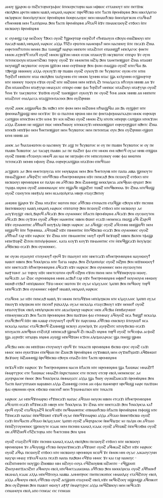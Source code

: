 ⲁⲙⲟⲩ ϣⲁⲣⲟⲛ ⲱ ⲡⲓϩⲓⲥⲧⲟⲣⲓⲟⲅⲣⲁⲫⲟⲥ ⲛ̀ⲧⲉⲕⲉⲣⲓⲥⲧⲟⲣⲓⲛ ⲛⲁⲛ ⲙⲫⲃⲓⲟⲥ ⲉⲧⲧⲁⲓⲏⲟⲩⲧ ⲛⲧⲉ ⲡⲉⲧϫⲏⲕ ⲉⲃⲟⲗϧⲉⲛ ⲁⲣⲉⲧⲏ ⲛⲓⲃⲉⲛ ⲛⲁⲃⲓⲗ ⲙⲓⲭⲁⲏⲗ ⲙⲁⲣⲕⲟⲥ ⲡⲓⲣⲉϥϯⲥⲃⲱ ⲛⲧⲉ ϯⲁⲥⲡⲓ ⲛ̀ⲣⲉⲙⲛ̀ⲭⲏⲙⲓ ϧⲉⲛ ⲛⲓⲕⲉⲗⲗⲉⲅⲓⲟ ⲛⲕⲗⲏⲣⲓⲕⲟⲥ ⲛ̀ⲑⲉⲟⲗⲟⲩⲅⲓⲕⲟⲥ ⲛ̀ⲣⲉⲙⲛ̀ⲭⲏⲙⲓ ⲛ̀ⲟⲑⲣⲟⲇⲟⲝⲟⲥ ⲛⲉⲙ ⲛⲓⲙⲁⲛϯⲥⲃⲱ ⲛ̀ⲑⲉⲟⲗⲟⲅⲓⲕⲟⲛ ⲉⲧⲁϥⲙⲁϯ ⲉϯⲙⲉⲑⲛⲏⲃ ⲛⲉⲙ ϯⲇⲓⲡⲗⲱⲙⲁ ϧⲉⲛ ϯⲁⲥⲡⲓ ⲛ̀ⲣⲉⲙⲛ̀ⲭⲏⲙⲓ ⲁϥⲧⲁⲓϥ ⲛ̀ϫⲉ ⲡⲓⲙⲁⲛⲥⲱⲟⲩϩ ⲉⲧϭⲟⲥⲓ ⲛ̀ⲧⲉ ⲛⲓⲥⲃⲱⲟⲩⲓ ⲛ̀ⲣⲉⲙⲛ̀ⲭⲏⲙⲓ

ⲓⲥ ⲟⲩⲙⲏϣ ⲅⲁⲣ ⲛⲉϩⲟⲟⲩ ϯϧⲟⲥⲓ ⲟⲩⲟϩ ϯϣⲑⲉⲣⲧⲱⲣ ⲉⲓⲉⲣϩⲟϯ ⲉϯⲙⲡⲁⲟⲩⲟⲓ ⲉϧⲟⲩⲛ ⲉⲛⲓϩⲃⲏⲟⲩⲓ ⲛⲧⲉ ⲡⲁⲥⲁϧ ⲛⲁⲃⲓⲗ ⲙⲏⲭⲁⲏⲗ ⲙⲁⲣⲕⲟⲥ ⲁⲗⲗⲁ ϯϯϩⲟ ⲉⲣⲱⲧⲉⲛ ⲛⲁⲙⲉⲛⲣⲁϯ ⲛⲉⲙ ⲛⲁⲥⲛⲏⲟⲩ ⲛ̀ⲧⲉ ⲡⲓⲥⲁϫⲓ ϩⲓⲛⲁ ⲉⲑⲣⲉⲧⲉⲛϯⲧⲟⲧⲉⲛ ⲛⲉⲙⲏⲓ ϧⲁⲓ ⲧⲁⲓⲛⲓϣϯ ⲛⲁⲣⲭⲏ ⲙⲏⲡⲟⲧⲉ ⲛⲧⲁϩⲓⲧⲟⲧ ⲉⲡⲁⲓⲛⲓϣϯ ⲙⲡⲉⲗⲁⲅⲟⲥ ⲫⲏⲉⲧⲉ ⲙⲙⲟⲛ ⲁⲩⲣⲏϫϥ ⲛⲧⲁϥ ⲟⲩⲟϩ ⲙⲙⲟⲛ ϣϫⲟⲙ ⲙⲙⲟⲓ ⲉⲥⲱⲕ ⲛⲧⲁⲕⲟⲩϫⲓ ⲛⲕⲩⲃⲱⲧⲟⲥ ⲉⲡⲓⲭⲣⲟ ϫⲉ ⲟⲩⲏⲓ ⲧⲉⲧⲉⲛⲥⲱⲟⲩⲛ ⲛⲧⲁⲙⲉⲧϩⲏⲕⲓ ⲧⲏⲣⲟⲩ ⲟⲩⲟϩ ϫⲉ ⲙⲙⲟⲛⲧⲏⲓ ⲛϩⲗⲓ ϧⲉⲛ ⲧⲁⲙⲉⲧⲓⲉⲃϣⲱⲧ ϩⲓⲛⲁ ⲛⲧⲁⲱⲃⲧ ⲛⲟⲩⲛⲓϣϯ ⲛⲕⲩⲃⲱⲧⲟⲥ ⲉⲟⲩⲟⲛ ϣϫⲟⲙ ⲙⲙⲟ ⲉⲉⲣϫⲓⲛⲓⲟⲣ ϧⲉⲛ ⲫⲓⲟⲙ ⲉⲙⲁϣⲱ ⲟⲩⲟϩ ⲛⲧⲉⲥϥⲁⲓ ϧⲁ ⲧϧⲣⲉϣⲓ ⲛⲛⲓⲑⲏⲟⲩ ⲁⲗⲗⲁ ⲟⲩⲕⲟⲩϫⲓ ⲡⲣ ⲡⲓⲁⲃⲓⲛ ⲟⲩⲟϩ ⲟⲩⲕⲟⲩϫⲓ ⲡⲉ ϯⲕⲩⲃⲱⲧⲟⲥ ⲟⲩⲟⲛ ⲉⲧⲉ ⲛⲧⲏⲓ ϯⲉⲣϩⲟϯ ⲙⲏⲡⲟⲧⲉ ⲛⲧⲁⲓ ⲉⲃⲟⲗϧⲉⲛ ⲧⲁⲓⲗⲩⲙⲏⲛ ⲉⲧⲉ ⲙⲙⲟⲛ ⲗⲩⲙⲏⲛ ⲛⲧⲁⲥ ϣⲁ ⲕⲉⲗⲩⲙⲏⲛ ⲉⲥϣⲑⲟⲣⲧⲉⲣ ⲛⲧⲉ ⲛⲓⲑⲏⲟⲩ ⲧⲱⲟⲩⲛ ⲉϫⲱⲓ ⲟⲩⲟϩ ⲛⲧⲉ ⲛⲓϩⲱⲓⲙⲓ ⲛⲉⲙ ⲛⲓϫⲟⲗ ϩⲓ ⲧⲉⲑⲁⲗⲁⲥⲥⲁ ⲛϯⲥⲟⲩⲛ ⲛⲛⲏⲃⲓ ⲁⲛ ϫⲉ ϩⲓⲛ ⲛⲧⲁⲛⲟϩⲉⲙ ⲛⲧⲁⲯⲩⲭⲏ ⲙⲙⲁⲩⲁⲧⲥ ⲉⲡⲓⲭⲣⲟ ⲉⲑⲃⲉ ⲫⲁⲓ ϯⲉⲣϩⲟϯ ⲙⲏⲡⲱⲥ ⲛⲧⲁϩⲓⲟⲩⲓ ⲛⲧⲁⲯⲩⲭⲏ ⲟⲩⲟϩ ϯⲉⲙⲓ ϫⲉ ⲧⲁⲕⲩⲃⲱⲧⲟⲥ ϫⲱϫⲉⲃ ⲟⲩⲟϩ ⲧⲁⲓⲉⲃϣⲱⲧ ⲟⲩⲕⲟⲩϫⲓ ⲡⲉ ⲟⲩⲟϩ ϯⲉⲙⲓ ⲁⲛⲟⲕ ⲛⲛⲏⲃⲓ ⲁⲛ ⲙⲏⲡⲟⲧⲉ ⲛⲧⲁϩⲓⲧⲟⲧ ⲉⲑⲁⲗⲁⲥⲥⲁ ⲛⲧⲁϣⲧⲉⲙⲧⲁⲥⲑⲟⲓ ϧⲉⲛ ⲟⲩϩⲓⲣⲏⲛⲏ

ⲟⲩⲟϩ ⲁⲛⲟⲕ ⲁⲓϣⲁⲛϥⲁⲓ ϧⲁ ⲛⲓϧⲓⲥⲓ ⲛⲧⲉ ⲫⲓⲟⲙ ⲛⲉⲙ ⲛⲓϩⲱⲓⲙⲓ  ⲛϯⲛⲁϣϥⲁⲓ ⲁⲛ ϧⲁ ⲟⲩϣⲫⲓⲧ ⲛⲧⲉ ⲫⲏⲉⲑⲛⲁϯϣⲱϣ ⲛⲏⲟ ⲛⲥⲉϫⲟⲥ ϫⲉ ⲱ ⲡⲓⲁⲧⲉⲙⲓ ⲛⲣⲱⲙⲓ ⲛⲓⲙ ⲡⲉ ⲫⲏⲉⲧⲁⲫⲉⲣⲁⲛⲁⲅⲕⲁⲍⲓⲛ ⲙⲙⲟⲕ ⲉⲑⲣⲉⲕⲓⲣⲓ ⲥⲁⲡϣⲱⲓ ⲛⲧⲉⲕϫⲟⲙ ⲓⲥϫⲉ ⲕⲉⲙⲓ ϫⲉ ⲕⲟⲓ ⲛϩⲏⲕⲓ ⲟⲩⲟϩ ⲙⲙⲟⲛ ϩⲗⲓ ⲛⲧⲟⲧⲕ ⲙⲡⲉⲣⲓⲣⲓ ⲥⲁⲡϣⲱⲓ ⲛⲧⲉⲕϫⲟⲙ ⲁⲗⲗⲁ ϩⲁⲛⲙⲏ ⲛⲉ ⲛⲓϣⲱⲧ ⲡⲱⲥ ⲙⲡⲉⲕϯⲛⲱⲟⲩ ⲛⲧⲉⲕⲕⲟⲩϫⲓ ⲙⲡⲉⲕⲓⲉⲃϣⲱⲧ ⲉⲑⲣⲟⲩⲉⲣϣⲱⲧ ⲛϧⲏⲧⲥ ϩⲓⲛⲁ ⲛⲧⲉⲕϭⲓ ⲙⲡⲓϫⲫⲟ ⲛⲉⲙ ϯⲙⲉⲧⲓⲉⲃϣⲱⲧ ⲛⲉⲙ ϯⲕⲩⲃⲱⲧⲟⲥ ⲛⲉⲙ ⲡⲉⲧⲉⲛⲧⲁⲕ ⲟⲩⲛ ϧⲉⲛ ⲟⲩϩⲓⲣⲏⲛⲏ ⲉϣⲱⲡ ⲕⲉⲙⲓ ⲛⲛⲏⲃⲓ ⲁⲛ

ⲁⲛⲟⲕ ⲇⲉ ϯⲛⲁⲧⲁⲙⲱⲧⲉⲛ ⲱ ⲛⲁⲥⲛⲏⲟⲩ ϫⲉ ⲁϣ ⲧⲉ ϯⲕⲩⲃⲱⲧⲟⲥ ⲓⲉ ⲟⲩ ⲡⲉ ⲡⲓⲁⲃⲓⲛ ϯⲕⲩⲃⲱⲧⲟⲥ ⲓⲉ ⲟⲩ ⲡⲉ ⲡⲓⲁⲃⲓⲛ ϯⲕⲓⲃⲱⲧⲟⲥ ⲇⲉ ⲧⲁⲥⲁⲣⲝ ⲡⲓⲁⲃⲓⲛ ⲇⲉ ⲡⲉ ⲡⲁϩⲏⲧ ⲫⲁⲓ ⲉⲧⲉ ⲙⲙⲟⲛ ⲉⲙⲓ ⲛϧⲏⲧϥ ⲟⲩⲇⲉ ⲛⲏⲃⲓ ⲉⲡϣⲱⲓ ⲟⲩⲟϩ ⲡⲓⲛⲏⲃⲓ ⲉϯⲥⲱⲟⲩⲛ ⲙⲙⲟϥ ⲁⲛ ⲛⲁⲓ ⲛⲉ ⲛⲓⲅⲣⲁⲫⲏ ⲉⲧⲉ ⲙⲡⲓⲥⲟⲩⲟⲛⲟⲩ ⲉⲑⲃⲉ ⲫⲁⲓ ⲛⲑⲱⲧⲉⲛ ⲧⲉⲧⲉⲛⲥⲁϫⲓ ⲛⲉⲙⲏⲓ ⲙⲫⲟⲟⲩ ϩⲓⲛⲁ ⲉⲑⲣⲓⲉⲣⲥⲁⲡϣⲱⲓ  ⲛⲧⲁϫⲟⲙ ⲉⲡⲉϥⲧⲁⲓⲟ

ⲁⲥϣⲱⲡⲓ ⲇⲉ ϧⲉⲛ ⲑⲙⲉⲧⲉⲝⲟⲩⲥⲓⲁ ⲛⲧⲉ ⲙⲟⲩⲃⲁⲣⲁⲕ ⲛⲉⲙ ϧⲉⲛ ϯⲙⲉⲧⲟⲩⲏⲃ ⲛⲧⲉ ⲡⲁⲡⲁ ⲁⲃⲃⲁ ϣⲉⲛⲟⲩⲧⲉ ⲡⲓⲙⲁϩϣⲟⲙⲧ ⲁϥⲉⲣϩⲧⲥ ⲛⲧⲉϥϯⲥⲃⲱ ⲉϯⲙⲉⲧⲣⲉⲙⲛⲭⲏⲙⲓ ⲛϫⲉ ⲡⲉⲛⲥⲁϧ ϧⲉⲛ ⲡⲥⲱⲟⲩϩ ⲉⲧϭⲟⲥⲓ ⲛⲧⲉ ⲛⲓⲥⲃⲱⲟⲩⲓ ⲛⲣⲉⲙⲛⲭⲏⲙⲓ ⲕⲉ ⲡⲁⲗⲓⲛ ⲟⲛ ⲁϥϯⲥⲃⲱ ϧⲉⲛ ϩⲁⲛⲙⲏϣ ⲛⲉⲕⲕⲗⲏⲥⲓⲁ ⲁⲡⲉϥⲣⲁⲛ ⲉⲣⲭⲱⲓⲧ ϧⲉⲛ ⲧⲭⲱⲣⲁ ⲛⲭⲏⲙⲓ ⲟⲩⲟϩ ⲁⲛⲓⲙⲟⲛⲁⲭⲟⲥ ⲛⲧⲉ ⲡϣⲁϥⲉ ⲛϣⲓϩⲏⲧ ⲧⲱⲃϩ ⲛⲧⲉϥⲃⲟⲏⲑⲓⲁ ϫⲉ ϩⲓⲛⲁ ⲛⲧⲉϥⲱϣ ⲟⲩⲟϩ ⲥⲱⲟⲩⲧⲉⲛ ⲛⲛⲓⲯⲁⲗⲓ ⲛⲉⲙ ⲛⲓⲇⲟⲝⲟⲗⲟⲅⲓⲁ ⲙⲃⲉⲣⲓ ⲉⲧⲁⲩⲥϧⲏⲧⲟⲩ

ⲁⲙⲱⲓⲛⲓ ϣⲁⲣⲟⲓ ϫⲉ ϩⲓⲛⲁ ⲛⲧⲁϫⲟⲥ ⲛⲱⲧⲉⲛ ⲡⲱⲥ ⲁϥϯⲥⲃⲱ ⲉⲧⲉⲛⲁⲥⲡⲓ ⲉⲧⲁϥϣⲉ ⲉϧⲟⲩⲛ ⲛϫⲉ ⲡⲓⲥⲏⲓⲛⲓ ⲛ̀ⲛⲓⲧⲉⲃⲛⲱⲟⲩⲓ ⲛⲁⲃⲓⲗ ⲙⲓⲭⲁⲏⲗ ⲙⲁⲣⲕⲟⲥ ⲉⲡⲓⲧⲱⲧⲉⲣ ϧⲉⲛ ⲡⲥⲱⲟⲩϩ ⲉⲧϭⲟⲥⲓ ⲛⲧⲉ ⲛⲓⲥⲃⲱⲟⲩⲓ ⲇⲉ ⲁⲟⲩϫⲟⲩϣⲧ ⲉⲃⲟⲗ ϧⲁⲣⲟϥ ⲁϥⲥⲁϫⲓ ϧⲉⲛ ⲟⲩⲙⲟⲑⲛⲉⲥ ⲛ̀ϯⲁⲥⲡⲓ ⲛ̀ⲣⲉⲙⲛ̀ⲭⲏⲙⲓ ⲁϥⲥⲁϫⲓ ϧⲉⲛ ⲟⲩⲥⲱⲟⲩⲧⲉⲛ ⲁϥⲥⲁϫⲓ ϧⲉⲛ ⲟⲩϫⲟⲙ ⲟⲩⲟϩ ⲁϥⲑⲣⲉ ⲙⲁⲑⲏⲧⲏⲥ ⲛⲓⲃⲉⲛ ϭⲱⲛⲧ ⲉⲥⲁϫⲓ ⲙⲉⲛⲉⲛⲥⲁ ⲡⲓⲱϣ ⲁϥⲓ ϩⲁⲣⲟϥ ⲛ̀ϫⲉ ⲟⲩⲙⲁⲑⲏⲧⲏⲥ ⲁϥϯⲛⲁϥ ⲛⲟⲩⲯⲁⲗⲓ ⲙ̀ⲃⲉⲣⲓ ⲙⲁⲣⲕⲟⲥ ⲇⲉ ⲁϥⲟϣⲥ ⲟⲩⲟϩ ⲁϥⲥⲉⲙⲛⲓ ⲛⲛⲓϣⲱϥⲧ ⲛⲉⲙ ⲛⲓϣⲱϥⲧ ⲛ̀ⲧⲉ ϯⲉⲣⲙⲏⲛⲓⲁ. ⲁϥⲧⲱⲃϩ ⲛϫⲉ ⲡⲓⲙⲑⲏⲧⲏⲥ ⲛ̀ⲧⲉϥϭⲓⲥⲃⲱ ⲉⲥⲁϫⲓ ϧⲉⲛ ⲟⲩⲙⲟⲑⲛⲉⲥ ⲟⲩⲟϩ ⲁϥϯⲙⲁϯ ⲅⲁⲣ ⲛϫⲉ ⲙⲁⲣⲕⲟⲥ ϫⲉ ϩⲓⲛⲁ ⲛⲧⲉ ⲡⲓⲙⲁⲑⲏⲧⲏⲥ ⲙⲟⲩϯ ⲉⲣⲟϥ ⲛ̀ⲉϫⲱⲣϩ ⲛⲓⲃⲉⲛ ϧⲁⲧⲉⲛ ⲧⲫⲁϣⲓ ⲙⲡⲓⲉϫⲱⲣϩ ϩⲓⲧⲉⲛ ⲡⲓⲧⲏⲗⲉⲫⲱⲛⲟⲥ. ⲕⲁⲧⲁ ⲕⲟⲩϫⲓ ⲕⲟⲩϫⲓ ⲡⲓⲙⲁⲑⲏⲧⲏⲥ ⲉⲧⲉ ⲙ̀ⲡⲉϥϣⲥⲁϫⲓ ⲛ̀ⲟⲩⲗⲉⲝⲓⲥ ⲁϥϭⲓⲥⲃⲱ ⲉⲥⲁϫⲓ ϧⲉⲛ ⲟⲩⲙⲟⲑⲛⲉⲥ.

ⲛⲉ ⲟⲩⲟⲛ ⲟⲩⲁⲟⲩⲏⲧ ⲉⲧⲟⲩⲙⲟⲩϯ ⲉⲣⲟϥ ϫⲉ ⲡⲓⲁⲟⲩⲏⲧ ⲛⲧⲉ ⲛⲏⲉⲧⲥⲁϫⲓ ⲛϯⲙⲉⲧⲣⲉⲙⲛⲭⲏⲙⲓ ⲛⲁⲩⲑⲱⲟⲩϯ ⲛⲁⲃⲟⲧ ⲛⲓⲃⲉⲛ ϧⲉⲛ ϯⲉⲕⲕⲗⲏⲥⲓⲁ ⲛⲧⲉ ϯⲁⲅⲓⲁ ⲙⲁⲣⲓⲁ ϧⲉⲛ ϩⲉⲗⲓⲟⲡⲟⲗⲓⲥ ⲟⲩⲟϩ ⲛϩⲣⲏⲓ ϧⲉⲛ ⲛⲓϫⲓⲛⲑⲱⲟⲩϯ ⲛⲧⲉ ⲛⲏⲉⲧⲥⲁϫⲓ ⲛ̀ϯⲙⲉⲧⲣⲉⲙⲛⲭⲏⲙⲓ ⲁϥⲥⲁϫⲓ ⲛϫⲉ ⲙⲁⲣⲕⲟⲥ ϧⲉⲛ ⲟⲩⲙⲟⲑⲛⲉⲥ ⲛⲉⲙ ⲟⲩⲥⲱⲟⲩⲧⲉⲛ ⲛⲁⲯⲧⲱⲙⲧ ⲇⲉ ⲧⲏⲣⲟⲩ ⲛϫⲉ ⲛⲏⲉⲧⲥⲱⲧⲉⲙ ⲉⲣⲟϥ ⲉϩⲣⲏⲓ ⲉϫⲉⲛ ⲡⲓⲉⲙⲓ ⲛⲉⲙ ⲧⲉϥϫⲓⲛⲉⲣⲟⲩⲱ ⲛⲱⲟⲩ. ⲛⲁϥⲥⲁϫⲓ ⲇⲉ ϩⲱⲥ ⲟⲩⲣⲉⲙⲛⲭⲏⲙⲓ ⲙⲙⲏⲓ ⲁⲥϧⲁϯ ⲅⲁⲣ ⲛϫⲉ ϯⲙⲉⲧⲣⲉⲙⲛⲭⲏⲙⲓ ⲙⲫⲣⲏϯ ⲛⲟⲩⲙⲟⲩⲙⲓ ⲙⲙⲱⲟⲩ ⲛⲱⲛϧ ⲉⲧϧⲁϯ ⲙⲡⲓⲗⲓⲃⲁⲛⲟⲥ ϯϫⲱ ⲙⲙⲟⲥ ⲛⲱⲧⲉⲛ ϫⲉ ⲟⲩⲇⲉ ⲕⲗⲁⲩⲇⲓⲟⲥ ⲗⲁⲡⲓⲡ ϧⲉⲛ ⲡⲉϥⲱⲟⲩ ⲧⲏⲣϥ ⲙⲡⲉϥⲥⲁϫⲓ ϧⲉⲛ ⲟⲩⲙⲟⲑⲛⲉⲥ ⲙⲫⲣⲏϯ ⲛⲛⲁⲃⲓⲗ ⲙⲏⲭⲁⲏⲗ ⲙⲁⲣⲕⲟⲥ

ⲉⲧⲁϥⲉⲙⲓ ⲇⲉ ⲛϫⲉ ⲡⲉⲛⲥⲁϧ ⲛⲁⲃⲓⲗ ϫⲉ ⲙⲙⲟⲛ ⲡⲉⲧⲁϥϫⲓⲙⲓ ⲙⲡⲓⲗⲉⲝⲓⲕⲟⲛ ⲛⲧⲉ ⲕⲗⲁⲩⲓⲇⲓⲟⲥ ⲗⲁⲡⲓⲡ ⲟⲩⲇⲉ ⲡⲓⲕⲟⲩϫⲓ ⲛⲗⲉⲝⲓⲕⲟⲛ ⲛⲧⲉ ⲡⲓⲥⲉⲛϯ ⲣⲓⲍⲕⲁⲗⲗⲁ ⲟⲩⲇⲉ ⲛⲓⲥⲕⲁⲗⲁ ⲉⲧⲁⲩⲥϧⲏⲟⲩⲧ ⲛϫⲉ ⲛⲉⲛⲓⲟϯ ⲟⲩⲟϩ ⲙⲡⲁⲧⲟⲩϫⲱⲕ ⲉⲃⲟⲗ ⲙⲡⲓⲗⲉⲭⲓⲕⲟⲛ ⲛⲧⲉ ⲁⲃⲇⲉⲗⲛⲟⲩⲣ ⲙⲁⲣⲕⲟⲥ ⲙⲉⲛ ⲁϥⲥϧⲁⲓ ⲙ̀ⲡⲓϭⲁⲩⲙⲱⲓⲧ ⲉⲡⲓⲙⲟⲩⲛⲛⲥⲁϫⲓ ϧⲉⲛ ϯⲁⲥⲡⲓ ⲛ̀ⲣⲉⲙⲛⲭⲏⲙⲓ ϧⲉⲛ ⲡⲁⲓϫⲱⲙ ⲫⲁⲓ ⲉⲧⲉⲙⲙⲁⲩ ⲁϥⲟⲩⲉϩ ⲛⲥⲁ ϯⲛⲓϣϯ ⲛⲥⲕⲁⲗⲁ ⲉⲧⲁϥⲥϧⲏⲧϥ ⲛ̀ϫⲉ ⲓⲃⲛ ⲕⲁⲃⲁⲣ ⲉⲧⲟⲩⲙⲟⲩϯ ⲉⲣⲟϥ ϫⲉ ⲡⲁⲣⲥⲱⲙⲁ ⲁϥϯⲥⲃⲱ ⲉⲛⲓⲥⲃⲟⲩⲓ ⲛ̀ⲧⲟⲩⲕⲱϯ ⲛⲥⲁ ⲛⲥⲕⲁⲗⲁ ⲛⲁⲡⲁⲥ ⲉⲧⲁϥⲥϧⲏⲧϥ ϩⲁⲛⲙⲏϣ ⲛⲥⲃⲟⲩⲓ ⲁⲩⲑⲉⲗⲏⲗ ϫⲉ ⲁⲩⲉⲣϩⲏⲧⲥ ⲛⲧⲟⲩϭⲓⲥⲃⲱ ⲉⲥⲁϫⲓ ⲛⲧⲟⲩⲁⲥⲡⲓ ⲁⲡⲉϥⲣⲁⲛ ⲉⲧϩⲟⲗϫ ⲙⲡⲉⲛⲥⲁϧ ϣⲉⲛⲁϥ ϩⲓ ⲡⲕⲁϩⲓ ⲛⲭⲏⲙⲓ ⲧⲏⲣϥ ⲟⲩⲟϩ ⲧⲉϥⲥⲟⲫⲓⲁ ⲁⲥⲫⲟϩ ϣⲁ ⲁⲩⲣⲏϫⲥ ⲛⲧⲭⲱⲣⲁ ⲛⲭⲏⲙⲓ ⲁⲩⲱϣ ⲙⲡⲉϥϫⲱⲙ ⲓⲥϫⲉⲛ ⲁⲗⲉⲝⲁⲛⲇⲣⲉⲁⲥ ϣⲁ ⲡⲑⲟϣ ϣⲙⲓⲛ

ⲁϥⲥϧⲁⲓ ⲙⲉⲛ ⲟⲛ ⲙⲡⲓϫⲱⲙ ⲉⲧⲟⲩⲙⲟⲩⲧ ⲉⲣⲟϥ ϫⲉ ⲧⲉⲕⲁⲥⲡⲓ ⲛⲣⲉⲙⲛⲭⲏⲙⲓ ϭⲓⲥⲃⲱ ⲉⲣⲟⲥ ⲟⲩⲟϩ ⲥⲁϫⲓ ⲙⲙⲟⲥ ⲛⲉⲙ ⲟⲩⲕⲉϫⲱⲙ ⲉⲡⲉϥⲣⲁⲛ ⲡⲉ ϩⲁⲛⲥϧⲓ ⲛ̀ⲣⲉⲙⲛ̀ⲭⲏⲙⲓ ⲟⲩϫⲓⲛⲃⲱⲗ ⲛⲉⲙ ⲟⲩϫⲓⲛϯⲗⲱⲓϫⲓ ⲁϥϭⲓⲙⲱⲓⲧ ϧⲁϫⲱⲟⲩ ⲛ̀ϩⲁⲛⲙⲏϣ ⲛ̀ⲣⲉϥϭⲓⲥⲃⲱ ⲉϧⲟⲩⲛ ⲉⲡⲁϩⲟ ⲛ̀ⲧⲉ ϯⲁⲥⲡⲓ ⲛⲣⲉⲙⲛⲭⲏⲙⲓ

ⲡⲉϫⲁϥ ⲛϫⲉ ⲙⲁⲣⲕⲟⲥ ϫⲉ ϯⲙⲉⲧⲣⲉⲙⲭⲛⲏⲙⲓ ⲛⲁⲥⲟⲓ ⲛ̀ϯⲁⲥⲡⲓ ⲛⲧⲉ ⲛⲓⲣⲉⲙⲛⲭⲏⲙⲓ ϣⲁ ϯⲁⲓⲱⲛⲁⲥ ⲙⲙⲁϩⲅ̄ϯ ⲙ̀ⲙⲁⲣⲧⲩⲣⲟⲥ ⲉⲧⲉ ϯⲁⲓⲱⲛⲁⲥ ⲙⲙⲁϩⲏ̄ ⲛ̀ⲭⲣⲓⲥⲧⲓⲁⲛⲟⲥ ⲉⲧⲉ ⲡⲥⲏⲟⲩ ⲉⲧⲥⲏⲣ ⲉⲃⲟⲗ ⲙⲉⲛⲉⲛⲥⲱⲥ ⲇⲉ ⲁⲩⲉⲣⲭⲣⲁⲥⲑⲉ ⲙ̀ⲙⲟⲥ ϧⲉⲛ ϯⲉⲕⲕⲗⲏⲥⲓⲁ ⲙ̀ⲙⲙⲁⲩⲁⲧⲥ ⲁⲗⲗⲁ ϣⲁ ϯⲛⲟⲩ ⲟⲩⲟⲛϩⲁⲛⲥⲁϫⲓ ⲛ̀ⲣⲉⲙⲛ̀ⲭⲏⲙⲓ ϧⲉⲛ ϯⲁⲥⲡⲓ ⲛ̀ⲁⲓⲅⲩⲡⲧⲓⲁⲕⲏ ⲛⲁⲣⲁⲃⲓⲕⲏ ⲁⲗⲗⲁ ϩⲁⲛⲙⲏϣ ⲥⲉⲉⲙⲓ ⲁⲛ ⲉⲫⲁⲓ  ⲡⲁⲙⲉⲛⲣⲓⲧ ⲛⲣⲉϥⲱϣ ⲙⲁⲣⲉ ⲡⲁⲓϫⲱⲙ ⲫⲁⲓ ⲉⲣⲃⲟⲏⲑⲓⲛ ⲉⲣⲟⲕ ⲉϭⲓⲥⲃⲱ ⲉⲛⲓⲥⲉⲛϯ ⲛⲉⲙ ϯⲅⲣⲁⲙⲙⲁⲧⲓⲕⲏ ⲛⲧⲉ ⲧⲉⲕⲁⲥⲡⲓ

ⲙⲁⲣⲕⲟⲥ ⲇⲉ ⲙⲡⲉϥϫⲉⲙⲁⲣⲓⲕⲓ ⲉϯϫⲓⲛⲥⲁϫⲓ ⲛⲁⲡⲁⲥ ⲁϥⲧⲁⲓⲟ ⲛⲟⲩⲟⲛ ⲛⲓⲃⲉⲛ ⲉⲧⲥⲁϫⲓ ⲛ̀ϯⲙⲉⲧⲣⲉⲙⲛⲭⲏⲙⲓ ⲁϥⲥⲱⲧⲡ ⲉⲥⲁϫⲓ ⲛϯϫⲓⲛⲥⲁϫⲓ ⲙⲃⲉⲣⲓ ⲛⲧⲉ ϯⲉⲕⲕⲗⲏⲥⲓⲁ ϫⲉ ϩⲓⲛⲁ ⲛⲧⲉ ⲛⲏⲉⲧⲥⲁϫⲓ ϧⲉⲛ ϯⲉⲕⲕⲗⲏⲥⲓⲁ ⲕⲁϯ ⲉⲣⲟϥ ⲟⲩⲟϩ ⲉⲧⲁϥⲟⲩⲁϩϥ ⲛ̀ⲥⲱϥ ⲛϫⲉ ⲡⲉϥⲙⲁⲑⲏⲧⲏⲥ ⲉⲡⲓⲙⲁⲛϯⲥⲃⲱ ⲛ̀ϯⲁⲥⲡⲓ ⲛ̀ⲣⲉⲙⲛ̀ⲭⲏⲙⲓ ⲡⲓⲫⲱϣ ⲛⲧⲉ ϯϫⲓⲛⲥⲁϫⲓ ⲛⲁⲡⲁⲥ ⲙ̀ⲡⲉϥϫⲱⲛⲧ ⲉϫⲱϥ ⲟⲩⲇⲉ ⲙ̀ⲡⲉϥϫⲉⲙⲁⲣⲓⲕⲓ ⲁⲗⲗⲁ ⲁϥⲧⲁⲓⲟ ⲛ̀ⲛⲏⲉⲧϭⲓⲥⲃⲱ ⲟⲩⲟϩ ⲥⲁϫⲓ ⲛ̀ⲧⲉϥⲁⲥⲡⲓ ⲁϥⲧⲁⲓⲟ ⲛ̀ⲕⲗⲁⲩⲇⲓⲟⲥ ⲗⲁⲡⲓⲡ ⲟⲩⲟϩ ⲁϥⲉⲣⲭⲣⲁⲥⲑⲉ ⲛ̀ⲛⲉϥⲗⲉⲝⲓⲥ ⲕⲉ ⲡⲁⲗⲓⲛ ⲟⲛ ⲁϥⲧⲁⲓⲟ ⲙ̀ⲡⲓϩⲩⲅⲟⲩⲙⲉⲛⲟⲥ ϣⲉⲛⲟⲩⲧⲉ ⲓⲥⲁⲁⲕ ⲛⲉⲙ ⲡⲓⲥⲏⲓⲛⲓ ⲕⲁⲙⲁⲗ ⲓⲥⲁⲁⲕ ⲟⲩⲟϩ ⲁϥⲧⲱⲃϩ ⲙ̀ⲡⲉϥⲥⲟϭⲛⲓ ⲟⲩⲟϩ ⲟⲛ ⲁϥϯϩⲑⲏϥ ⲉϯϩⲓⲥⲧⲟⲣⲓⲁ ⲛⲧⲉ ϯⲙⲉⲧⲥⲏⲓⲛⲓ ϧⲉⲛ ⲭⲏⲙⲓ

ⲟⲩⲟϩ ⲉⲧⲁⲩϩⲓⲧϥ ⲛ̀ϫⲉ ⲡⲓⲥⲏⲓⲛⲓ ⲕⲁⲙⲁⲗ ⲓⲥⲁⲁⲗ ⲉⲃⲟⲗϧⲉⲛ ⲡⲓⲥⲱⲟⲩϩ ⲉⲧϭⲟⲥⲓ ⲛⲧⲉ ⲛⲓⲥⲃⲱⲟⲩⲓ ⲛⲣⲉⲙⲛⲭⲏⲙⲓ ϫⲉ ⲁϥⲟⲩⲱϣ ⲉϯⲥⲃⲱ ⲛ̀ⲟⲩⲕⲉϫⲓⲛⲥⲁϫⲓ ⲁϥϫⲱⲛⲧ ⲟⲩⲟϩ ⲁϥⲙⲕⲁϩ ⲛ̀ϩⲏⲧ ⲛϫⲉ ⲙⲁⲣⲕⲟⲥ ⲟⲩⲟϩ ⲁϥⲭⲁ ⲡⲓⲥⲱⲟⲩϩ ⲉⲧϭⲟⲥⲓ ⲛⲧⲉ ⲛⲓⲥⲃⲱⲟⲩⲓ ⲛⲣⲉⲙⲛⲭⲏⲓ ⲛⲥⲱϥ ϫⲉ ⲙ̀ⲙⲟⲛ ⲙⲏⲓ ⲟⲩⲇⲉ ⲇⲓⲕⲁⲟⲩⲥⲩⲛⲏ ⲛⲁⲩⲭⲏ ⲙⲙⲁⲩ ⲡϫⲉⲁϥ ⲕⲁⲧⲁ ⲡⲥⲁϫⲓ ⲛⲁⲡⲁ ⲡⲁϧⲱⲙ ⲉϥϫⲱ ⲙⲙⲟⲥ ϫⲉ ⲕⲁⲓ ⲅⲁⲣ ⲛⲁⲛⲟⲩⲥ · ⲉⲕϩⲛⲧⲙⲏⲏⲧⲉ ⲛⲟⲩϣⲟ ϩⲛⲑⲃⲃⲓⲟ ⲛⲓⲙ ⲛϩⲟⲩⲟ ⲉⲟⲩⲁ ⲉϥϩⲛⲟⲩⲃⲏⲃ ⲛϩⲟⲉⲓⲧⲉ · ⲉϥϣⲟⲟⲡ ϩⲛⲟⲩⲙⲛⲧϫⲁⲥⲓϩⲏⲧ ⲁϥⲙⲟⲩⲛ ⲉⲃⲟⲗ ⲛⲧⲉϥⲙⲉⲧⲇⲓⲁⲕⲱⲛⲓⲁ ⲁϥϯⲥⲃⲱ ϧⲉⲛ ⲛⲓⲉⲕⲕⲗⲏⲥⲓⲁ ⲟⲩⲟϩ ⲁϥϯⲛⲟⲙϯ ⲛⲕⲁⲙⲁⲗ ⲓⲥⲁⲁⲕ ⲁⲗⲗⲁ ⲙⲡⲉϥϫⲉⲟⲩⲁ ⲛⲁⲃⲃⲁ ⲇⲏⲙⲏⲧⲣⲓⲟⲥ ⲡⲓⲉⲡⲓⲥⲟⲕⲟⲡⲟⲥ ⲙⲙⲁⲛⲗⲁⲩ ⲉⲧⲁϥϩⲓⲧⲟⲩ ⲉⲃⲟⲗ ⲁⲗⲗⲁ ⲁϥⲙⲟⲩⲛ ⲉⲃⲟⲗ ⲉϥϯⲥⲃⲱ ⲟⲩⲟϩ ⲁⲥϣⲱⲡⲓ ⲉⲧⲁⲩⲙⲟϩ  ⲉⲃⲟⲗ ⲛϫⲉ ⲛⲉϥⲉϩⲟⲟⲩ ⲛϣⲉⲙϣⲓ  ⲁϥⲉⲛⲕⲟⲧ ϧⲉⲛ ⲟⲩϩⲓⲣⲏⲛⲏ ϧⲉⲛ ⲡⲓⲁⲃⲟⲧ ⲑⲱⲟⲩⲧ ⲁⲯ̄ⲗ̄ⲋ̄ ⲙ̀ⲙⲁⲣⲧⲩⲣⲟⲥ ⲁⲗⲗⲁ ⲛⲉϥϩⲃⲏⲟⲩⲓ ⲛⲉⲙ ⲛⲉϥⲥⲁϫⲓ ⲥⲉⲛⲁⲙⲟⲩⲛ ⲉⲃⲟⲗ ⲁⲡⲟ ⲅⲉⲛⲉⲁⲥ ⲉⲓⲥ ⲅⲉⲛⲉⲁⲛ
